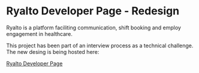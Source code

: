 # Ryalto Developer Page - Redesign

Ryalto is a platform faciliting communication, shift booking and employ engagement in healthcare.

This project has been part of an interview process as a technical challenge.
The new desing is being hosted here:

[Ryalto Developer Page](<https://sergpapa.github.io/Ryalto_dev_page/>)
